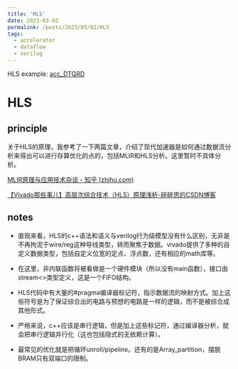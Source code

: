 ```yaml
---
title: 'HLS'
date: 2023-03-02
permalink: /posts/2023/03/02/HLS
tags:
  - accelerator
  - dataflow
  - verilog
---
```

HLS example: [acc_DTQRD](https://github.com/starkerfirst/acc_DTQRD)





# HLS

## principle

关于HLS的原理，我参考了一下两篇文章，介绍了现代加速器是如何通过数据流分析来得出可以进行存算优化的点的，包括MLIR和HLS分析。这里暂时不具体分析。

[MLIR原理与应用技术杂谈 - 知乎 (zhihu.com)](https://zhuanlan.zhihu.com/p/545672504)

[【Vivado那些事儿】高层次综合技术（HLS）原理浅析-碎碎思的CSDN博客](https://suisuisi.blog.csdn.net/article/details/122151291)

## notes

* 直观来看，HLS的c++语法和语义与verilog行为级模型没有什么区别，无非是不再拘泥于wire/reg这种导线类型，转而聚焦于数据。vivado提供了多种的自定义数据类型，包括自定义位宽的定点、浮点数，还有相应的math库等。

* 在这里，非内联函数将被看做是一个硬件模块（所以没有main函数），接口由stream<>类型定义，这是一个FIFO结构。

* HLS代码中有大量的#pragma编译器标记符，指示数据流的映射方式。加上这些符号是为了保证综合出的电路与预想的电路是一样的逻辑，而不是被综合成其他形式。
* 严格来说，c++应该是串行逻辑，但是加上这些标记符，通过编译器分析，就会把串行逻辑并行化（这也包括隐式的无依赖计算）。
* 最常见的优化就是把循环unroll/pipeline。还有的是Array_partition，摆脱BRAM只有双端口的限制。

